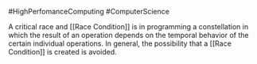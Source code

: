 #HighPerfomanceComputing #ComputerScience 

A critical race and [[Race Condition]] is in programming a constellation in which the result of an operation depends on the temporal behavior of the certain individual operations. In general, the possibility that a [[Race Condition]] is created is avoided.